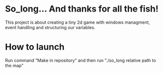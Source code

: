 # So_long...  And thanks for all the fish!
This project is about creating a tiny 2d game with windows managment, event handling and structuring our variables.

# How to launch
Run command "Make in repository" and then run "./so_long relative path to the map"
